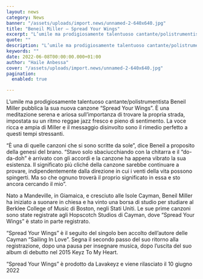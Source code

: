 ```yaml
---
layout: news
category: News
banner: "/assets/uploads/import.news/unnamed-2-640x640.jpg"
title: "Beneil Miller – Spread Your Wings"
excerpt: "L’umile ma prodigiosamente talentuoso cantante/polistrumentista Beneil Miller pubblica la sua nuova canzone “Spread Your Wings”. È una meditazione serena e ariosa sull’importanza di trovare la propria strada, impostata su un ritmo reggae jazz fresco e pieno di sentimento. La voce ricca e ampia di Miller e il messaggio disinvolto sono il rimedio perfetto a questi [&hellip"
quote: ""
description: "L’umile ma prodigiosamente talentuoso cantante/polistrumentista Beneil Miller pubblica la sua nuova canzone “Spread Your Wings”. È una meditazione serena e ariosa sull’importanza di trovare la propria strada, impostata su un ritmo reggae jazz fresco e pieno di sentimento. La voce ricca e ampia di Miller e il messaggio disinvolto sono il rimedio perfetto a questi [&hellip"
keywords: ""
date: 2022-06-08T00:00:00.000+01:00
author: "Haile Anbessa"
cover: "/assets/uploads/import.news/unnamed-2-640x640.jpg"
pagination:
  enabled: true

---
```


L’umile ma prodigiosamente talentuoso cantante/polistrumentista Beneil Miller pubblica la sua nuova canzone “Spread Your Wings”. È una meditazione serena e ariosa sull’importanza di trovare la propria strada, impostata su un ritmo reggae jazz fresco e pieno di sentimento. La voce ricca e ampia di Miller e il messaggio disinvolto sono il rimedio perfetto a questi tempi stressanti.

“È una di quelle canzoni che si sono scritte da sole”, dice Beneil a proposito della genesi del brano. “Stavo solo sbaciucchiando con la chitarra e il “do-da-doh” è arrivato con gli accordi e la canzone ha appena vibrato la sua esistenza. Il significato più cliché della canzone sarebbe continuare a provare, indipendentemente dalla direzione in cui i venti della vita possono spingerti. Ma so che ognuno troverà il proprio significato in essa e sto ancora cercando il mio”.

Nato a Mandeville, in Giamaica, e cresciuto alle Isole Cayman, Beneil Miller ha iniziato a suonare in chiesa e ha vinto una borsa di studio per studiare al Berklee College of Music di Boston, negli Stati Uniti. Le sue prime canzoni sono state registrate agli Hopscotch Studios di Cayman, dove “Spread Your Wings” è stato in parte registrato.

“Spread Your Wings” è il seguito del singolo ben accolto dell’autore delle Cayman “Sailing In Love”. Segna il secondo passo del suo ritorno alla registrazione, dopo una pausa per insegnare musica, dopo l’uscita del suo album di debutto nel 2015 Keyz To My Heart.

“Spread Your Wings” è prodotto da Lavakeyz e viene rilasciato il 10 giugno 2022